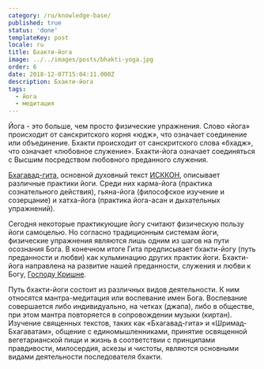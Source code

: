 ```yaml
---
category: /ru/knowledge-base/
published: true
status: 'done'
templateKey: post
locale: ru
title: Бхакти-йога
image: ../../images/posts/bhakti-yoga.jpg
order: 6
date: 2018-12-07T15:04:11.000Z
description: Бхакти-йога
tags:
  - йога
  - медитация
---
```


Йога - это больше, чем просто физические упражнения. Слово «йога» происходит от санскритского корня «юдж», что означает соединение или объединение. Бхакти происходит от санскритского слова «бхадж», что означает «любовное служение». Бхакти-йога означает соединяться с Высшим посредством любовного преданного служения.

[Бхагавад-гита](/ru/bhagavad-gita), основной духовный текст  [ИСККОН](/ru/iskcon), описывает различные практики йоги. Среди них карма-йога (практика сознательного действия), гьяна-йога (философское изучение и созерцание) и хатха-йога (практика йога-асан и дыхательных упражнений).

Сегодня некоторые практикующие йогу считают физическую пользу йоги самоцелью. Но согласно традиционным системам йоги, физические упражнения являются лишь одним из шагов на пути осознания Бога. В конечном итоге Гита предписывает бхакти-йогу (путь преданности и любви) как кульминацию других практик йоги. Бхакти-йога направлена ​​на развитие нашей преданности, служения и любви к Богу, [Господу Кришне](/ru/krishna).

Путь бхакти-йоги состоит из различных видов деятельности. К ним относятся мантра-медитация или воспевание имен Бога. Воспевание совершается либо индивидуально, на четках (джапа), либо в обществе, при этом мантра повторяется в сопровождении музыки (киртан). Изучение священных текстов, таких как «Бхагавад-гита» и «Шримад-Бхагаватам», общение с единомышленниками, принятие освященной вегетарианской пищи и жизнь в соответствии с принципами правдивости, милосердия, аскезы и чистоты, являются основными видами деятельности  последователя бхакти.
